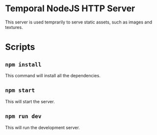 # Temporal NodeJS HTTP Server

This server is used temprarily to serve static assets, such as images and textures.

# Scripts

## `npm install`

This command will install all the dependencies.

## `npm start`

This will start the server.

## `npm run dev`

This will run the development server.
